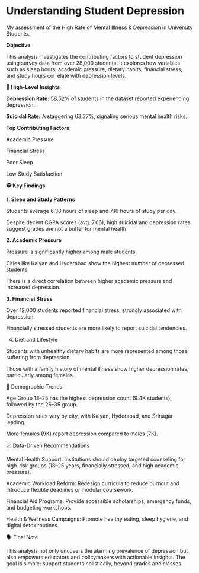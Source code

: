 # Understanding Student Depression
My assessment of the High Rate of Mental Illness &amp; Depression in University Students.
<p><strong>Objective</strong>

This analysis investigates the contributing factors to student depression using survey data from over 28,000 students. It explores how variables such as sleep hours, academic pressure, dietary habits, financial stress, and study hours correlate with depression levels.

<strong>🧠 High-Level Insights</strong>

<strong>Depression Rate:</strong> 58.52% of students in the dataset reported experiencing depression.

<strong>Suicidal Rate:</strong> A staggering 63.27%, signaling serious mental health risks.

<strong>Top Contributing Factors:</strong>

Academic Pressure

Financial Stress

Poor Sleep

Low Study Satisfaction

<strong>🕵️ Key Findings</strong>

<strong>1. Sleep and Study Patterns</strong>

Students average 6.38 hours of sleep and 7.16 hours of study per day.

Despite decent CGPA scores (avg. 7.66), high suicidal and depression rates suggest grades are not a buffer for mental health.

<strong>2. Academic Pressure</strong>

Pressure is significantly higher among male students.

Cities like Kalyan and Hyderabad show the highest number of depressed students.

There is a direct correlation between higher academic pressure and increased depression.

<strong>3. Financial Stress</strong>

Over 12,000 students reported financial stress, strongly associated with depression.

Financially stressed students are more likely to report suicidal tendencies.

4. Diet and Lifestyle

Students with unhealthy dietary habits are more represented among those suffering from depression.

Those with a family history of mental illness show higher depression rates, particularly among females.

📌 Demographic Trends

Age Group 18–25 has the highest depression count (9.4K students), followed by the 26–35 group.

Depression rates vary by city, with Kalyan, Hyderabad, and Srinagar leading.

More females (9K) report depression compared to males (7K).

📈 Data-Driven Recommendations

Mental Health Support: Institutions should deploy targeted counseling for high-risk groups (18–25 years, financially stressed, and high academic pressure).

Academic Workload Reform: Redesign curricula to reduce burnout and introduce flexible deadlines or modular coursework.

Financial Aid Programs: Provide accessible scholarships, emergency funds, and budgeting workshops.

Health & Wellness Campaigns: Promote healthy eating, sleep hygiene, and digital detox routines.

🗣️ Final Note

This analysis not only uncovers the alarming prevalence of depression but also empowers educators and policymakers with actionable insights. The goal is simple: support students holistically, beyond grades and classes.


